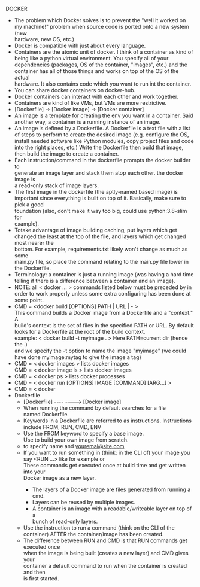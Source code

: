 DOCKER                                                                         
- The problem which Docker solves is to prevent the "well it worked on         
  my machine!" problem when source code is ported onto a new system (new       
  hardware, new OS, etc.)                                                      
- Docker is compatible with just about every language.                         
- Containers are the atomic unit of docker. I think of a container as kind of  
  being like a python virtual environment. You specify all of your             
  dependencies (packages, OS of the container, "images", etc.) and the         
  container has all of those things and works on top of the OS of the actual   
  hardware. It also contains code which you want to run int the container.     
- You can share docker containers on docker-hub.                               
- Docker containers can interact with each other and work together.            
- Containers are kind of like VMs, but VMs are more restrictive.               
- [Dockerfile] -> [Docker image] -> [Docker container]                         
- An image is a template for creating the env you want in a container. Said    
  another way, a container is a running instance of an image.                  
- An image is defined by a Dockerfile. A Dockerfile is a text file with a list 
  of steps to perform to create the desired image (e.g. configure the OS,      
  install needed software like Python modules, copy project files and code     
  into the right places, etc.) Write the Dockerfile then build that image,     
  then build the image to create a container.                              
- Each instruction/command in the dockerfile prompts the docker builder to     
  generate an image layer and stack them atop each other. the docker image is  
  a read-only stack of image layers.                                           
- The first image in the dockerfile (the aptly-named based image) is important 
  since everything is built on top of it. Basically, make sure to pick a good  
  foundation (also, don't make it way too big, could use python:3.8-slim for   
  example).                                                                    
- Totake advantage of image building caching, put layers which get changed the 
  least at the top of the file, and layers which get changed most nearer the   
  bottom. For example, requirements.txt likely won't change as much as some    
  main.py file, so place the command relating to the main.py file lower in the 
  Dockerfile.                                                                  
- Terminology: a container is just a running image (was having a hard time     
  telling if there is a difference between a container and an image).          
- NOTE: all < docker ... > commands listed below must be preceded by <sudo> in 
        order to work properly unless some extra configuring has been done at  
        some point.                                                            
- CMD = <docker build [OPTIONS] PATH | URL | - >                               
  This command builds a Docker image from a Dockerfile and a "context." A      
  build's context is the set of files in the specified PATH or URL. By default 
  <docker build> looks for a Dockerfile at the root of the build context.      
  example: < docker build -t myimage . > Here PATH=current dir (hence the .)   
          and we specify the -t option to name the image "myimage" (we could   
          have done myimage:mytag to give the image a tag)                     
- CMD = < docker images >   lists docker images                                
  CMD = < docker image ls > lists docker images                                
- CMD = < docker ps > lists docker processes                                   
- CMD = < docker run [OPTIONS] IMAGE [COMMAND] [ARG...] >                      
- CMD = < docker                                                               
- Dockerfile                                                                   
  - [Dockerfile] ---- <docker build...> ----> [Docker image]                   
  - When running <docker build> the command by default searches for a file     
    named Dockerfile.                                                          
  - Keywords in a Dockerfile are referred to as instructions. Instructions     
    include FROM, RUN, CMD, ENV                                                
  - Use the FROM keyword to specify a base image.                              
    Use <FROM scratch> to build your own image from scratch.                   
  - <MAINTAINER> to specify name and <youremai@site.com>                   
  - If you want to run something in (think: in the CLI of) your image you      
    say <RUN ...> like <RUN apt-get update> for example or <RUN mkdir newdir>  
    These commands get executed once at build time and get written into your   
    Docker image as a new layer.                                               
    - The layers of a Docker image are files generated from running a cmd.     
    - Layers can be reused by multiple images.                                 
    - A container is an image with a readable/writeable layer on top of a      
      bunch of read-only layers.                                               
  - Use the <CMD> instruction to run a command (think on the CLI of the        
    container) AFTER the container/image has been created.                     
  - The difference between RUN and CMD is that RUN commands get executed once  
    when the image is being built (creates a new layer) and CMD gives your     
    container a default command to run when the container is created and then  
    is first started.                                                          
                         
